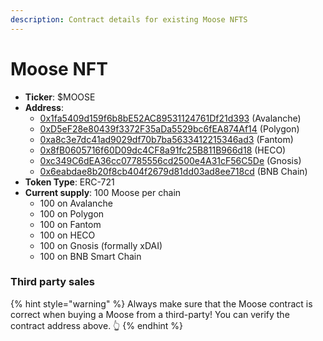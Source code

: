 ```yaml
---
description: Contract details for existing Moose NFTS
---
```


# Moose NFT

* **Ticker**: $MOOSE
* **Address**:&#x20;
  * [0x1fa5409d159f6b8bE52AC89531124761Df21d393](https://cchain.explorer.avax.network/address/0x1fa5409d159f6b8bE52AC89531124761Df21d393/transactions) (Avalanche)
  * [0xD5eF28e80439f3372F35aDa5529bc6fEA874Af14](https://polygonscan.com/address/0xD5eF28e80439f3372F35aDa5529bc6fEA874Af14) (Polygon)
  * [0xa8c3e7dc41ad9029df70b7ba5633412215346ad3](https://ftmscan.com/token/0xa8c3e7dc41ad9029df70b7ba5633412215346ad3) (Fantom)
  * [0x8fB0605716f60D09dc4CF8a91fc25B811B966d18](https://hecoinfo.com/address/0x8fb0605716f60d09dc4cf8a91fc25b811b966d18) (HECO)
  * [0xc349C6dEA36cc07785556cd2500e4A31cF56C5De](https://blockscout.com/xdai/mainnet/address/0xc349C6dEA36cc07785556cd2500e4A31cF56C5De/transactions) (Gnosis)
  * [0x6eabdae8b20f8cb404f2679d81dd03ad8ee718cd](https://bscscan.com/token/0x6eabdae8b20f8cb404f2679d81dd03ad8ee718cd) (BNB Chain)
* **Token Type**: ERC-721
* **Current supply**: 100 Moose per chain
  * 100 on Avalanche
  * 100 on Polygon
  * 100 on Fantom
  * 100 on HECO
  * 100 on Gnosis (formally xDAI)
  * 100 on BNB Smart Chain

### Third party sales

{% hint style="warning" %}
Always make sure that the Moose contract is correct when buying a Moose from a third-party! You can verify the contract address above. 👆
{% endhint %}
